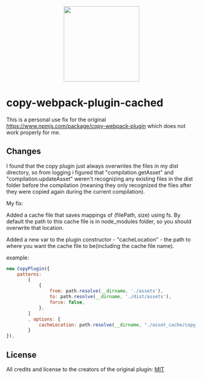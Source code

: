 <div align="center">
  <a href="https://github.com/webpack/webpack">
    <img width="200" height="200"
      src="https://webpack.js.org/assets/icon-square-big.svg">
  </a>
</div>

# copy-webpack-plugin-cached

This is a personal use fix for the original https://www.npmjs.com/package/copy-webpack-plugin which does not work properly for me.

## Changes

I found that the copy plugin just always overwrites the files in my dist directory, so from logging i figured that "compilation.getAsset" and "compilation.updateAsset" weren't recognizing any existing files in the dist folder before the compilation (meaning they only recognized the files after they were copied again during the current compilation).

My fix: 

Added a cache file that saves mappings of (filePath, size) using fs. By default the path to this cache file is in node_modules folder, so you should overwrite that location.

Added a new var to the plugin constructor - "cacheLocation" - the path to where you want the cache file to be(including the cache file name).

example:

```js
new CopyPlugin({
    patterns:
        [
            {
                from: path.resolve(__dirname, './assets'),
                to: path.resolve(__dirname, './dist/assets'),
                force: false,
            },
        ]
        , options: {
            cacheLocation: path.resolve(__dirname, "./asset_cache/copy_cache"),
        }
}),
```
## License

All credits and license to the creators of the original plugin:
[MIT](./LICENSE)